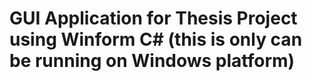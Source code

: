 # GUI Application for Thesis Project using Winform C# (this is only can be running on Windows platform) 
